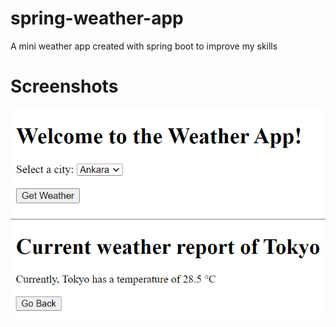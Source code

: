 # spring-weather-app
A mini weather app created with spring boot to improve my skills

# Screenshots
![Main Menu](https://github.com/Eren4/spring-weather-app/blob/master/screenshots/ss1.png)
![Weather Info](https://github.com/Eren4/spring-weather-app/blob/master/screenshots/ss2.png)
